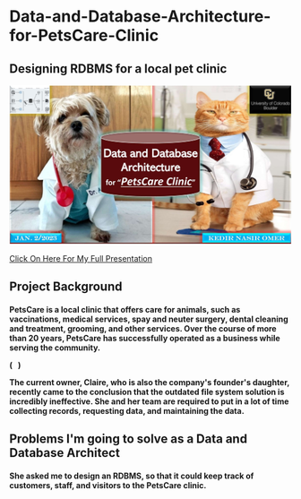 # Data-and-Database-Architecture-for-PetsCare-Clinic

<h2>
Designing RDBMS for a local pet clinic 
</h2>

<p align="center">
<img src="https://github.com/kedibeki/Data-and-Database-Architecture-for-PetsCare-Clinic/blob/main/Pets%20Cover%20Image.jpg" alt=""/>
</p>

[Click On Here For My Full Presentation](https://github.com/kedibeki/Data-and-Database-Architecture-for-PetsCare-Clinic/blob/main/Kedir%20Omer%20Data%20and%20Database%20Architecture.pdf)
 
<h2>
Project Background
</h2>

<h4>
PetsCare is a local clinic that offers care for animals, such as vaccinations, medical services, spay and neuter surgery, dental cleaning and treatment, grooming, and other services. Over the course of more than 20 years, PetsCare has successfully operated as a business while serving the community.  
 
( &nbsp; )  
 
The current owner, Claire, who is also the company's founder's daughter, recently came to the conclusion that the outdated file system solution is incredibly ineffective. She and her team are required to put in a lot of time collecting records, requesting data, and maintaining the data.
</h4>

<h2>
Problems I'm going to solve as a Data and Database Architect
</h2>

<h4>
She asked me to design an RDBMS, so that it could keep track of customers, staff, and visitors to the PetsCare clinic.
</h4>


